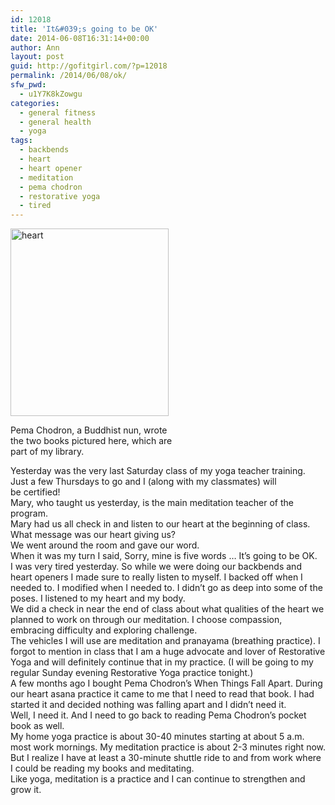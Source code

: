 ```yaml
---
id: 12018
title: 'It&#039;s going to be OK'
date: 2014-06-08T16:31:14+00:00
author: Ann
layout: post
guid: http://gofitgirl.com/?p=12018
permalink: /2014/06/08/ok/
sfw_pwd:
  - u1Y7K8kZowgu
categories:
  - general fitness
  - general health
  - yoga
tags:
  - backbends
  - heart
  - heart opener
  - meditation
  - pema chodron
  - restorative yoga
  - tired
---
```

<div id="attachment_12021" style="width: 263px" class="wp-caption alignleft">
  <a href="http://gofitgirl.com/2014/06/ok/img_0710/" rel="attachment wp-att-12021"><img class="size-medium wp-image-12021" src="http://gofitgirl.com/wp-content/uploads/2014/06/IMG_0710-253x300.jpg" alt="heart" width="253" height="300" /></a>
  
  <p class="wp-caption-text">
    Pema Chodron, a Buddhist nun, wrote the two books pictured here, which are part of my library.
  </p>
</div>

  
Yesterday was the very last Saturday class of my yoga teacher training. Just a few Thursdays to go and I (along with my classmates) will be certified!  
Mary, who taught us yesterday, is the main meditation teacher of the program.  
Mary had us all check in and listen to our heart at the beginning of class. What message was our heart giving us?  
We went around the room and gave our word.  
When it was my turn I said, Sorry, mine is five words &#8230; It&#8217;s going to be OK.  
I was very tired yesterday. So while we were doing our backbends and heart openers I made sure to really listen to myself. I backed off when I needed to. I modified when I needed to. I didn&#8217;t go as deep into some of the poses. I listened to my heart and my body.  
We did a check in near the end of class about what qualities of the heart we planned to work on through our meditation. I choose compassion, embracing difficulty and exploring challenge.  
The vehicles I will use are meditation and pranayama (breathing practice). I forgot to mention in class that I am a huge advocate and lover of Restorative Yoga and will definitely continue that in my practice. (I will be going to my regular Sunday evening Restorative Yoga practice tonight.)  
A few months ago I bought Pema Chodron&#8217;s When Things Fall Apart. During our heart asana practice it came to me that I need to read that book. I had started it and decided nothing was falling apart and I didn&#8217;t need it.  
Well, I need it. And I need to go back to reading Pema Chodron&#8217;s pocket book as well.  
My home yoga practice is about 30-40 minutes starting at about 5 a.m. most work mornings. My meditation practice is about 2-3 minutes right now. But I realize I have at least a 30-minute shuttle ride to and from work where I could be reading my books and meditating.  
Like yoga, meditation is a practice and I can continue to strengthen and grow it.